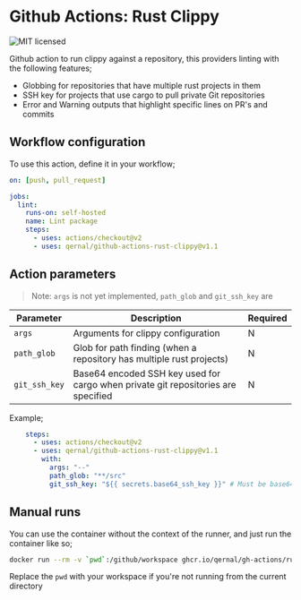 # Github Actions: Rust Clippy

![MIT licensed](https://img.shields.io/badge/license-MIT-blue.svg)

Github action to run clippy against a repository, this providers linting with the following features;

- Globbing for repositories that have multiple rust projects in them
- SSH key for projects that use cargo to pull private Git repositories
- Error and Warning outputs that highlight specific lines on PR's and commits

## Workflow configuration

To use this action, define it in your workflow;

```yaml
on: [push, pull_request]

jobs:
  lint:
    runs-on: self-hosted
    name: Lint package
    steps:
      - uses: actions/checkout@v2
      - uses: qernal/github-actions-rust-clippy@v1.1
```

## Action parameters

> Note: `args` is not yet implemented, `path_glob` and `git_ssh_key` are

| Parameter | Description | Required |
| ---- | ---- | ---- |
| `args` | Arguments for clippy configuration | N |
| `path_glob` | Glob for path finding (when a repository has multiple rust projects) | N |
| `git_ssh_key` | Base64 encoded SSH key used for cargo when private git repositories are specified | N |

Example;

```yaml
    steps:
      - uses: actions/checkout@v2
      - uses: qernal/github-actions-rust-clippy@v1.1
        with:
          args: "--"
          path_glob: "**/src"
          git_ssh_key: "${{ secrets.base64_ssh_key }}" # Must be base64 encoded and a valid RSA key
```

## Manual runs

You can use the container without the context of the runner, and just run the container like so;

```bash
docker run --rm -v `pwd`:/github/workspace ghcr.io/qernal/gh-actions/rust-clippy-x86_64:latest
```

Replace the `pwd` with your workspace if you're not running from the current directory
